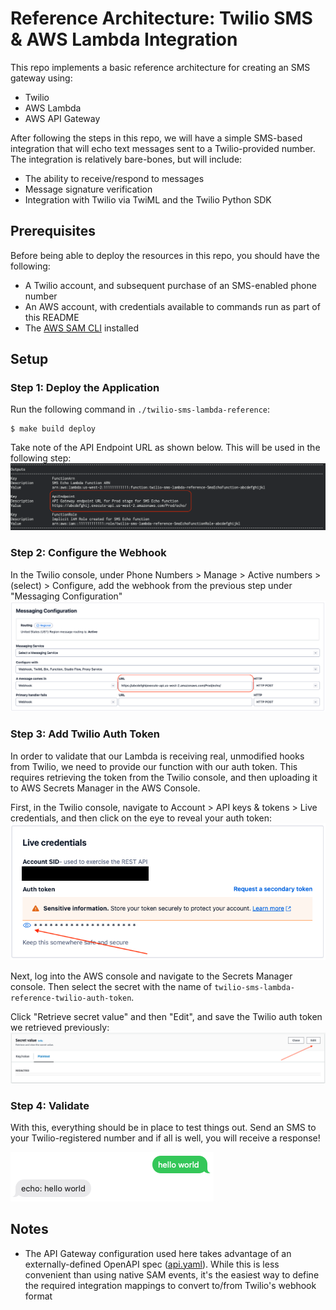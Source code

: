# Reference Architecture: Twilio SMS & AWS Lambda Integration

This repo implements a basic reference architecture for creating an SMS gateway using:
- Twilio
- AWS Lambda
- AWS API Gateway

After following the steps in this repo, we will have a simple SMS-based integration that will
echo text messages sent to a Twilio-provided number. The integration is relatively bare-bones, but
will include:
- The ability to receive/respond to messages
- Message signature verification
- Integration with Twilio via TwiML and the Twilio Python SDK

## Prerequisites

Before being able to deploy the resources in this repo, you should have the following:
- A Twilio account, and subsequent purchase of an SMS-enabled phone number
- An AWS account, with credentials available to commands run as part of this README
- The [AWS SAM CLI][sam-cli] installed

## Setup

### Step 1: Deploy the Application

Run the following command in `./twilio-sms-lambda-reference`:
```
$ make build deploy
```

Take note of the API Endpoint URL as shown below. This will be used in the following step:
![readme-sam-output](./images/readme-sam-output.png)

### Step 2: Configure the Webhook

In the Twilio console, under Phone Numbers > Manage > Active numbers > (select) > Configure,
add the webhook from the previous step under "Messaging Configuration"
![twilio-configure-webhook](./images/twilio-configure-webhook.png)

### Step 3: Add Twilio Auth Token

In order to validate that our Lambda is receiving real, unmodified hooks from Twilio, we need to
provide our function with our auth token. This requires retrieving the token from the Twilio
console, and then uploading it to AWS Secrets Manager in the AWS Console.

First, in the Twilio console, navigate to Account > API keys & tokens > Live credentials, and then
click on the eye to reveal your auth token:
![twilio-auth-token](./images/twilio-auth-token.png)

Next, log into the AWS console and navigate to the Secrets Manager console. Then select the secret
with the name of `twilio-sms-lambda-reference-twilio-auth-token`.

Click "Retrieve secret value" and then "Edit", and save the Twilio auth token we retrieved
previously:
![secrets-manager-edit](./images/secrets-manager-edit.png)

### Step 4: Validate

With this, everything should be in place to test things out. Send an SMS to your Twilio-registered
number and if all is well, you will receive a response!

![sms-echo](./images/sms-echo.png)

## Notes

- The API Gateway configuration used here takes advantage of an externally-defined OpenAPI spec
  ([api.yaml](./twilio-sms-lambda-reference/api.yaml)). While this is less convenient than using
  native SAM events, it's the easiest way to define the required integration mappings to convert
  to/from Twilio's webhook format

[sam-cli]: https://docs.aws.amazon.com/serverless-application-model/latest/developerguide/install-sam-cli.html
